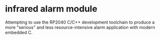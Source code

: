 # infrared alarm module
Attempting to use the RP2040 C/C++ development toolchain to produce a more "serious"
and less resource-intensive alarm application with modern embedded C.

